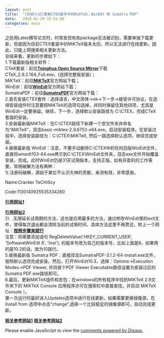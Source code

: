 ```yaml
---
layout: post
title:  "[科研小记]更新CTEX套件中的MiKTeX、WinEdt 和 Sumatra PDF"
date:   2019-01-29 15:51:00
categories: main
---
```


之前用Latex撰写论文时，时常发现有些package无法被识别，需要单独下载更新，但是因为目前CTEX套装中的MiKTeX版本太旧，所以无法进行在线更新。因此，只能上网搜索相关更新方法。<br>
总结来看，更新的步骤如下：<br>
1.下载最新版相关软件：<br>
CTeX套装：前往[**Tsinghua Open Source Mirror**](https://mirrors.tuna.tsinghua.edu.cn/ctex/legacy/2.9/)下载CTeX_2.9.2.164_Full.exe，(选择完整版安装)；
<br>
MiKTeX：前往[**MiKTeX**](https://miktex.org/download)官方网站下载；
<br>
WinEdt：前往[**WinEdt**](http://www.winedt.com/download.html)官方网站下载；
<br>
SumatraPDF：前往[**SumatraPDF**](https://www.sumatrapdfreader.org/download-free-pdf-viewer.html)官方网站下载：
<br>
2.首先安装CTEX套件：选择语言，中文简体->ok->下一步->接受许可协议，在选择安装组件时注意要把MiKTeX的选项勾选掉，并同时保留住其他四项，尤其是WinEdt一定要保留。继续，下一步，选择默认安装路径为 C:\CTEX，完成CTeX套装的安装。
<br>
3.安装最新版MiKTeX：在C:\CTEX路径下新建一个空文件夹并命名为“MiKTeX”，双击basic-miktex-2.9.6753-x64.exe，启动安装程序。在安装过程中，选择安装路径为：C:\CTEX\MiKTeX, 然后一路选择默认选项，继续完成安装。
<br>
4.替换最新版 WinEdt：注意，不要手动删除C:\CTEX中的任何旧版WinEdt文件，直接将winedt103-64.exe拷贝到C:\CTEX\WinEdt文件夹，双击exe文件开始覆盖安装，完成。此时WinEdt仍是31天试用版本，支持正版。如有非盈利的工作需要，常用破解方法有两种：
<br>
1).注册码破解，源自于某位不认识大神的贡献，亲测有效，非常感谢。

Name:Cracker TeCHiScy
<br>

Code:1130140925535334280
<br>

[**引用网址1**](http://blog.csdn.net/sdujava2011/article/details/57409399)
<br>

[**引用网址2**](https://www.52pojie.cn/thread-595351-1-1.html)
<br>
2）.无限延长试用期的方法，这也是应用最多的方法，通过修改WinEdt里的exit文件，使得每次退出都会清除当前的试用时间，具体方法这里不再赘述，附上一个网址：[**按照步骤来就行**](https://jingyan.baidu.com/article/d2b1d102913bbd5c7e37d4e4.html)
<br>
注意：将需要添加语句  RegDeleteValue('HKEY_CURRENT_USER', 'Software\WinEdt 8', 'Inst'); 的版本号改为自己的版本号，比如上面是8，如果用的是10.2的话，改为10就行。
<br>
5.替换最新版 Sumatra PDF：直接双击SumatraPDF-3.1.2-64-install.exe文件，按照默认选项完成安装。然后，打开WinEdt10.3，选择：Options->Execution Modes->PDF Viewer, 并将首个PDF Viewer Executable路径设置为安装过后的Sumatra PDF.exe路径即可。
<br>
6.最后，更新MiKTeX组件和宏包：在windows的所有程序中找到MiKTeX 2.9文件夹下的 MiKTeX Console 应用程序亦可在搜索栏中直接查找，并启动 MiKTeX Console ）。
<br>
第一次运行时最好进入Updates选项中进行在线更新。如果需要更换镜像源，在Install from 选项中点击“change”,选择一个比较稳定的镜像源即可，自动完成更新。

[**相关参考网站1**](https://zhuanlan.zhihu.com/p/47420690)
[**相关参考网站2**](https://www.cnblogs.com/xiachongkun/p/8176390.html)
<div id="disqus_thread"></div>
<script>

/**
*  RECOMMENDED CONFIGURATION VARIABLES: EDIT AND UNCOMMENT THE SECTION BELOW TO INSERT DYNAMIC VALUES FROM YOUR PLATFORM OR CMS.
*  LEARN WHY DEFINING THESE VARIABLES IS IMPORTANT: https://disqus.com/admin/universalcode/#configuration-variables*/
/*
var disqus_config = function () {
this.page.url = PAGE_URL;  // Replace PAGE_URL with your page's canonical URL variable
this.page.identifier = PAGE_IDENTIFIER; // Replace PAGE_IDENTIFIER with your page's unique identifier variable
};
*/
(function() { // DON'T EDIT BELOW THIS LINE
var d = document, s = d.createElement('script');
s.src = 'https://nathendrake.disqus.com/embed.js';
s.setAttribute('data-timestamp', +new Date());
(d.head || d.body).appendChild(s);
})();
</script>
<noscript>Please enable JavaScript to view the <a href="https://disqus.com/?ref_noscript">comments powered by Disqus.</a></noscript>
